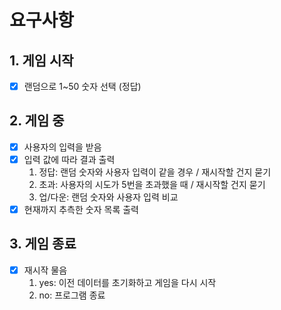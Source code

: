 # 요구사항

## 1. 게임 시작

- [x] 랜덤으로 1~50 숫자 선택 (정답)

## 2. 게임 중

- [x] 사용자의 입력을 받음
- [x] 입력 값에 따라 결과 출력
  1. 정답: 랜덤 숫자와 사용자 입력이 같을 경우 / 재시작할 건지 묻기
  2. 초과: 사용자의 시도가 5번을 초과했을 때 / 재시작할 건지 묻기
  3. 업/다운: 랜덤 숫자와 사용자 입력 비교
- [x] 현재까지 추측한 숫자 목록 출력

## 3. 게임 종료

- [x] 재시작 물음
  1. yes: 이전 데이터를 초기화하고 게임을 다시 시작
  2. no: 프로그램 종료
